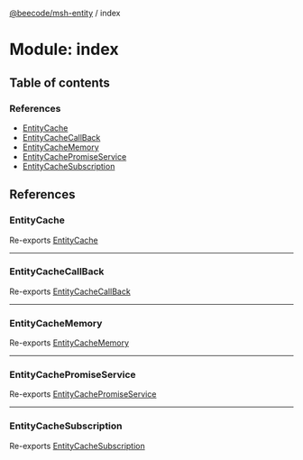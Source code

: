 [@beecode/msh-entity](../README.md) / index

# Module: index

## Table of contents

### References

- [EntityCache](index.md#entitycache)
- [EntityCacheCallBack](index.md#entitycachecallback)
- [EntityCacheMemory](index.md#entitycachememory)
- [EntityCachePromiseService](index.md#entitycachepromiseservice)
- [EntityCacheSubscription](index.md#entitycachesubscription)

## References

### EntityCache

Re-exports [EntityCache](entity_cache_memory.md#entitycache)

___

### EntityCacheCallBack

Re-exports [EntityCacheCallBack](entity_cache_memory.md#entitycachecallback)

___

### EntityCacheMemory

Re-exports [EntityCacheMemory](../classes/entity_cache_memory.EntityCacheMemory.md)

___

### EntityCachePromiseService

Re-exports [EntityCachePromiseService](../classes/entity_cache_promise_service.EntityCachePromiseService.md)

___

### EntityCacheSubscription

Re-exports [EntityCacheSubscription](entity_cache_memory.md#entitycachesubscription)

